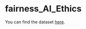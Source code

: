 # fairness_AI_Ethics
You can find the dataset [here](https://www.kaggle.com/datasets/ziya07/diabetes-clinical-dataset100k-rows).
